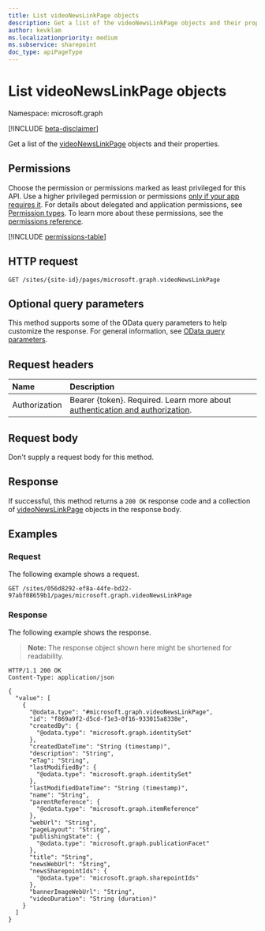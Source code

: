 ```yaml
---
title: List videoNewsLinkPage objects
description: Get a list of the videoNewsLinkPage objects and their properties.
author: kevklam
ms.localizationpriority: medium
ms.subservice: sharepoint
doc_type: apiPageType
---
```


# List videoNewsLinkPage objects

Namespace: microsoft.graph

[!INCLUDE [beta-disclaimer](../../includes/beta-disclaimer.md)]

Get a list of the [videoNewsLinkPage](../resources/videonewslinkpage.md) objects and their properties.

## Permissions

Choose the permission or permissions marked as least privileged for this API. Use a higher privileged permission or permissions [only if your app requires it](/graph/permissions-overview#best-practices-for-using-microsoft-graph-permissions). For details about delegated and application permissions, see [Permission types](/graph/permissions-overview#permission-types). To learn more about these permissions, see the [permissions reference](/graph/permissions-reference).

<!-- {
  "blockType": "permissions",
  "name": "videonewslinkpage-list-permissions"
}
-->
[!INCLUDE [permissions-table](../includes/permissions/videonewslinkpage-list-permissions.md)]

## HTTP request

<!-- {
  "blockType": "ignored"
}
-->
``` http
GET /sites/{site-id}/pages/microsoft.graph.videoNewsLinkPage
```

## Optional query parameters

This method supports some of the OData query parameters to help customize the response. For general information, see [OData query parameters](/graph/query-parameters).

## Request headers

|Name|Description|
|:---|:---|
|Authorization|Bearer {token}. Required. Learn more about [authentication and authorization](/graph/auth/auth-concepts).|

## Request body

Don't supply a request body for this method.

## Response

If successful, this method returns a `200 OK` response code and a collection of [videoNewsLinkPage](../resources/videonewslinkpage.md) objects in the response body.

## Examples

### Request

The following example shows a request.
<!-- {
  "blockType": "request",
  "name": "list_videonewslinkpage"
}
-->
``` http
GET /sites/056d8292-ef8a-44fe-bd22-97abf08659b1/pages/microsoft.graph.videoNewsLinkPage
```


### Response

The following example shows the response.
>**Note:** The response object shown here might be shortened for readability.
<!-- {
  "blockType": "response",
  "truncated": true,
  "@odata.type": "Collection(microsoft.graph.videoNewsLinkPage)"
}
-->
``` http
HTTP/1.1 200 OK
Content-Type: application/json

{
  "value": [
    {
      "@odata.type": "#microsoft.graph.videoNewsLinkPage",
      "id": "f869a9f2-d5cd-f1e3-0f16-933015a8338e",
      "createdBy": {
        "@odata.type": "microsoft.graph.identitySet"
      },
      "createdDateTime": "String (timestamp)",
      "description": "String",
      "eTag": "String",
      "lastModifiedBy": {
        "@odata.type": "microsoft.graph.identitySet"
      },
      "lastModifiedDateTime": "String (timestamp)",
      "name": "String",
      "parentReference": {
        "@odata.type": "microsoft.graph.itemReference"
      },
      "webUrl": "String",
      "pageLayout": "String",
      "publishingState": {
        "@odata.type": "microsoft.graph.publicationFacet"
      },
      "title": "String",
      "newsWebUrl": "String",
      "newsSharepointIds": {
        "@odata.type": "microsoft.graph.sharepointIds"
      },
      "bannerImageWebUrl": "String",
      "videoDuration": "String (duration)"
    }
  ]
}
```

